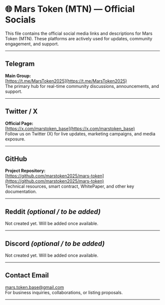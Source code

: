 # 🌐 Mars Token (MTN) — Official Socials

This file contains the official social media links and descriptions for Mars Token (MTN). These platforms are actively used for updates, community engagement, and support.

---

## Telegram
**Main Group:**  
[https://t.me/MarsToken2025](https://t.me/MarsToken2025)  
The primary hub for real-time community discussions, announcements, and support.

---

## Twitter / X
**Official Page:**  
[https://x.com/marstoken_base](https://x.com/marstoken_base)  
Follow us on Twitter (X) for live updates, marketing campaigns, and media exposure.

---

## GitHub
**Project Repository:**  
[https://github.com/marstoken2025/mars-token](https://github.com/marstoken2025/mars-token)  
Technical resources, smart contract, WhitePaper, and other key documentation.

---

## Reddit *(optional / to be added)*  
Not created yet. Will be added once available.

---

## Discord *(optional / to be added)*  
Not created yet. Will be added once available.

---

## Contact Email  
[mars.token.base@gmail.com](mailto:mars.token.base@gmail.com)  
For business inquiries, collaborations, or listing proposals.

---
